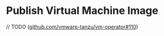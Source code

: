 # Publish Virtual Machine Image

// TODO ([github.com/vmware-tanzu/vm-operator#110](https://github.com/vmware-tanzu/vm-operator/issues/110))
